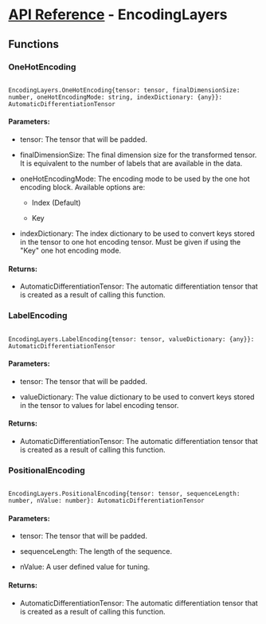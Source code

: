 # [API Reference](../API.md) - EncodingLayers

## Functions

### OneHotEncoding

```

EncodingLayers.OneHotEncoding{tensor: tensor, finalDimensionSize: number, oneHotEncodingMode: string, indexDictionary: {any}}: AutomaticDifferentiationTensor

```

#### Parameters:

* tensor: The tensor that will be padded.

* finalDimensionSize: The final dimension size for the transformed tensor. It is equivalent to the number of labels that are available in the data.

* oneHotEncodingMode: The encoding mode to be used by the one hot encoding block. Available options are:

	* Index (Default)

	* Key

* indexDictionary: The index dictionary to be used to convert keys stored in the tensor to one hot encoding tensor. Must be given if using the "Key" one hot encoding mode.

#### Returns:

* AutomaticDifferentiationTensor: The automatic differentiation tensor that is created as a result of calling this function.


### LabelEncoding

```

EncodingLayers.LabelEncoding{tensor: tensor, valueDictionary: {any}}: AutomaticDifferentiationTensor

```

#### Parameters:

* tensor: The tensor that will be padded.

* valueDictionary: The value dictionary to be used to convert keys stored in the tensor to values for label encoding tensor.

#### Returns:

* AutomaticDifferentiationTensor: The automatic differentiation tensor that is created as a result of calling this function.

### PositionalEncoding

```

EncodingLayers.PositionalEncoding{tensor: tensor, sequenceLength: number, nValue: number}: AutomaticDifferentiationTensor

```

#### Parameters:

* tensor: The tensor that will be padded.

* sequenceLength: The length of the sequence.

* nValue: A user defined value for tuning.

#### Returns:

* AutomaticDifferentiationTensor: The automatic differentiation tensor that is created as a result of calling this function.